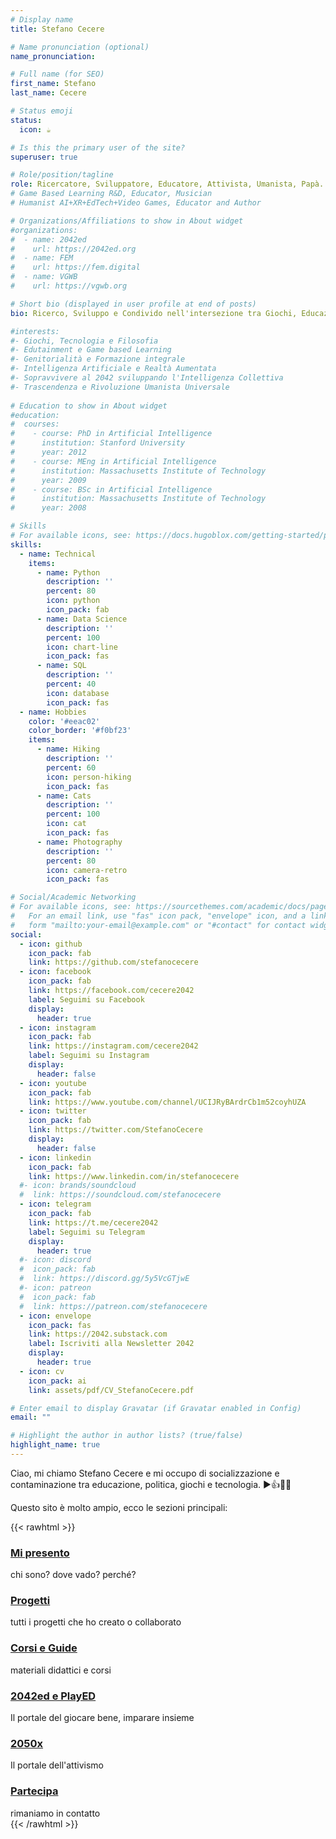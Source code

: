 ```yaml
---
# Display name
title: Stefano Cecere

# Name pronunciation (optional)
name_pronunciation:

# Full name (for SEO)
first_name: Stefano
last_name: Cecere

# Status emoji
status:
  icon: ☕️

# Is this the primary user of the site?
superuser: true

# Role/position/tagline
role: Ricercatore, Sviluppatore, Educatore, Attivista, Umanista, Papà.
# Game Based Learning R&D, Educator, Musician
# Humanist AI+XR+EdTech+Video Games, Educator and Author

# Organizations/Affiliations to show in About widget
#organizations:
#  - name: 2042ed
#    url: https://2042ed.org
#  - name: FEM
#    url: https://fem.digital
#  - name: VGWB
#    url: https://vgwb.org

# Short bio (displayed in user profile at end of posts)
bio: Ricerco, Sviluppo e Condivido nell'intersezione tra Giochi, Educazione, Tecnologie Digitali, Creatività, Filosofia e attivismo per una Politica Progressista 2050. E papà 2x

#interests:
#- Giochi, Tecnologia e Filosofia
#- Edutainment e Game based Learning
#- Genitorialità e Formazione integrale
#- Intelligenza Artificiale e Realtà Aumentata
#- Sopravvivere al 2042 sviluppando l'Intelligenza Collettiva
#- Trascendenza e Rivoluzione Umanista Universale
  
# Education to show in About widget
#education:
#  courses:
#    - course: PhD in Artificial Intelligence
#      institution: Stanford University
#      year: 2012
#    - course: MEng in Artificial Intelligence
#      institution: Massachusetts Institute of Technology
#      year: 2009
#    - course: BSc in Artificial Intelligence
#      institution: Massachusetts Institute of Technology
#      year: 2008

# Skills
# For available icons, see: https://docs.hugoblox.com/getting-started/page-builder/#icons
skills:
  - name: Technical
    items:
      - name: Python
        description: ''
        percent: 80
        icon: python
        icon_pack: fab
      - name: Data Science
        description: ''
        percent: 100
        icon: chart-line
        icon_pack: fas
      - name: SQL
        description: ''
        percent: 40
        icon: database
        icon_pack: fas
  - name: Hobbies
    color: '#eeac02'
    color_border: '#f0bf23'
    items:
      - name: Hiking
        description: ''
        percent: 60
        icon: person-hiking
        icon_pack: fas
      - name: Cats
        description: ''
        percent: 100
        icon: cat
        icon_pack: fas
      - name: Photography
        description: ''
        percent: 80
        icon: camera-retro
        icon_pack: fas

# Social/Academic Networking
# For available icons, see: https://sourcethemes.com/academic/docs/page-builder/#icons
#   For an email link, use "fas" icon pack, "envelope" icon, and a link in the
#   form "mailto:your-email@example.com" or "#contact" for contact widget.
social:
  - icon: github
    icon_pack: fab
    link: https://github.com/stefanocecere
  - icon: facebook
    icon_pack: fab
    link: https://facebook.com/cecere2042
    label: Seguimi su Facebook
    display:
      header: true
  - icon: instagram
    icon_pack: fab
    link: https://instagram.com/cecere2042
    label: Seguimi su Instagram
    display:
      header: false
  - icon: youtube
    icon_pack: fab
    link: https://www.youtube.com/channel/UCIJRyBArdrCb1m52coyhUZA
  - icon: twitter
    icon_pack: fab
    link: https://twitter.com/StefanoCecere
    display:
      header: false
  - icon: linkedin
    icon_pack: fab
    link: https://www.linkedin.com/in/stefanocecere
  #- icon: brands/soundcloud
  #  link: https://soundcloud.com/stefanocecere
  - icon: telegram
    icon_pack: fab
    link: https://t.me/cecere2042
    label: Seguimi su Telegram
    display:
      header: true
  #- icon: discord
  #  icon_pack: fab
  #  link: https://discord.gg/5y5VcGTjwE
  #- icon: patreon
  #  icon_pack: fab
  #  link: https://patreon.com/stefanocecere
  - icon: envelope
    icon_pack: fas
    link: https://2042.substack.com
    label: Iscriviti alla Newsletter 2042
    display:
      header: true
  - icon: cv
    icon_pack: ai
    link: assets/pdf/CV_StefanoCecere.pdf

# Enter email to display Gravatar (if Gravatar enabled in Config)
email: ""

# Highlight the author in author lists? (true/false)
highlight_name: true
---
```

Ciao, mi chiamo Stefano Cecere e mi occupo di socializzazione e contaminazione
tra educazione, politica, giochi e tecnologia. ▶️👍🎲😊

Questo sito è molto ampio, ecco le sezioni principali:

{{< rawhtml >}}
<div class="row">
<div class="col-md">
    <h3><a href="/about/stefano/">Mi presento</a></h3>
    chi sono? dove vado? perché?
    <h3><a href="/projects">Progetti</a></h3>
    tutti i progetti che ho creato o collaborato
    <h3><a href="https://2042ed.org/studio/">Corsi e Guide</a></h3>
    materiali didattici e corsi
</div>
<div class="col-md">
    <h3><a href="https://2042ed.org">2042ed e PlayED</a></h3>
    Il portale del giocare bene, imparare insieme
    <h3><a href="https://2050.org/">2050x</a></h3>
    Il portale dell'attivismo
    <h3><a href="/contact">Partecipa</a></h3>
    rimaniamo in contatto
</div>
</div>
{{< /rawhtml >}}